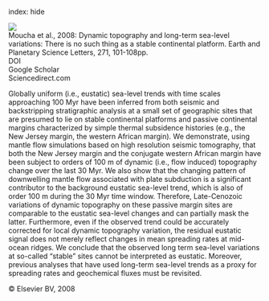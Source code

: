 index: hide

<div class="Citation">
    <div class="Citation-thumb CitationThumb-linked"  data-href="https://doi.org/10.1016/j.epsl.2008.03.056">
      <img src="https://static.claimspace.cloud/climate-study-static/refs/thumbs/5/Moucha_et_al_2008-thumb.png" />
    </div>

  <div class="Citation-body">
    <div class="Citation-text">Moucha et al., 2008: Dynamic topography and long-term sea-level variations: There is no such thing as a stable continental platform. <span class="Article-journal">Earth and Planetary Science Letters, </span><span class="Article-volume">271, </span>101-108pp.</div>
    <div class="Citation-links">
      <div class="CitationLink" data-href="https://doi.org/10.1016/j.epsl.2008.03.056">
        <div class="CitationLink-icon CitationLink-Doi"></div>
        <div class="CitationLink-text">DOI</div>
      </div>
      <div class="CitationLink" data-href="https://scholar.google.com/scholar?q=10.1016/j.epsl.2008.03.056">
        <div class="CitationLink-icon CitationLink-Scholar"></div>
        <div class="CitationLink-text">Google Scholar</div>
      </div>
      <div class="CitationLink" data-href="http://www.sciencedirect.com/science/article/pii/S0012821X08002227">
        <div class="CitationLink-icon CitationLink-Publisher"></div>
        <div class="CitationLink-text">Sciencedirect.com</div>
      </div>
    </div>
  </div>
</div>

Globally uniform (i.e., eustatic) sea-level trends with time scales approaching 100 Myr have been inferred from both seismic and backstripping stratigraphic analysis at a small set of geographic sites that are presumed to lie on stable continental platforms and passive continental margins characterized by simple thermal subsidence histories (e.g., the New Jersey margin, the western African margin). We demonstrate, using mantle flow simulations based on high resolution seismic tomography, that both the New Jersey margin and the conjugate western African margin have been subject to orders of 100 m of dynamic (i.e., flow induced) topography change over the last 30 Myr. We also show that the changing pattern of downwelling mantle flow associated with plate subduction is a significant contributor to the background eustatic sea-level trend, which is also of order 100 m during the 30 Myr time window. Therefore, Late-Cenozoic variations of dynamic topography on these passive margin sites are comparable to the eustatic sea-level changes and can partially mask the latter. Furthermore, even if the observed trend could be accurately corrected for local dynamic topography variation, the residual eustatic signal does not merely reflect changes in mean spreading rates at mid-ocean ridges. We conclude that the observed long term sea-level variations at so-called “stable” sites cannot be interpreted as eustatic. Moreover, previous analyses that have used long-term sea-level trends as a proxy for spreading rates and geochemical fluxes must be revisited.

<div class="Citation-copy">
&copy; Elsevier BV, 2008
</div>